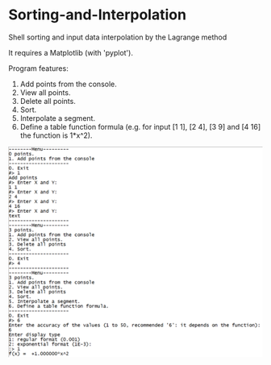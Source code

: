 # Sorting-and-Interpolation
Shell sorting and input data interpolation by the Lagrange method

It requires a Matplotlib (with 'pyplot').

Program features:
1. Add points from the console.
2. View all points.
3. Delete all points.
4. Sort.
5. Interpolate a segment.
6. Define a table function formula (e.g. for input [1 1], [2 4], [3 9] and [4 16] the function is 1*x^2).

<img src="SAI.png" width="800px">
